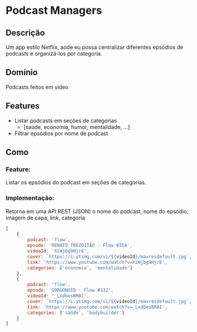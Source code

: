 # Podcast Managers

## Descrição
Um app estilo Netflix, aode eu possa centralizar diferentes epsódios de podcasts e organizá-los por categoria.

## Domínio
Podcasts feitos em vídeo

## Features
- Listar podcasts em seções de categorias 
    - [saúde, economia, humor, mentalidade, ...]
- Filtrar epsódios por nome de podcast

## Como

### Feature:
Listar os epsódios do podcast em seções de categorias.

### Implementação:
Retorna em uma API REST (JSON) o nome do podcast, nome do epsódio, imagem de capa, link, categoria

```js
[
    {
        podcast: 'flow',
        epsode: 'RENATO TREZOITÃO - Flow #354',
        videoId: 'XiWjbg9HjrE',
        cover: `https://i.ytimg.com/vi/${videoId}/maxresdefault.jpg`,
        link: 'https://www.youtube.com/watch?v=XiWjbg9HjrE',
        categories: ['economia', 'mentalidade']
    },
    {
        podcast: 'flow',
        epsode: 'GORGONOID - Flow #332',
        videoId: '_LxdbesBMAI',
        cover: `https://i.ytimg.com/vi/${videoId}/maxresdefault.jpg`,
        link: 'https://www.youtube.com/watch?v=_LxdbesBMAI',
        categories: ['saúde', 'bodybuilder']
    }
]
```
